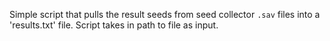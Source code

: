 Simple script that pulls the result seeds from seed collector `.sav` files into a 'results.txt' file. Script takes in path to file as input.
